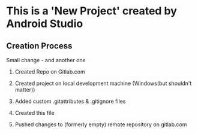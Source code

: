 # This is a 'New Project' created by Android Studio

## Creation Process

Small change - and another one

1) Created Repo on Gitlab.com

2) Created project on local development machine (Windows(but shouldn't matter)) 

3) Added custom .gitattributes & .gitignore files

4) Created this file

5) Pushed changes to (formerly empty) remote repository on gitlab.com 